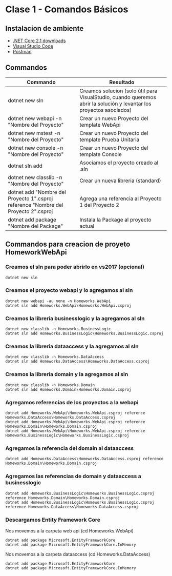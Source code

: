# Clase 1 - Comandos Básicos

## Instalacion de ambiente

* [.NET Core 2.1 downloads](https://www.microsoft.com/net/download/dotnet-core/2.1)
* [Visual Studio Code](https://code.visualstudio.com/Download)
* [Postman](https://www.getpostman.com/apps)

## Commandos
Commando | Resultado
------------ | -------------
dotnet new sln| Creamos solucion (solo útil para VisualStudio, cuando queremos abrir la solución y levantar los proyectos asociados)
dotnet new webapi -n "Nombre del Proyecto"| Crear un nuevo Proyecto del template WebApi
dotnet new mstest -n "Nombre del Proyecto"| Crear un nuevo Proyecto del template Prueba Unitaria
dotnet new console -n "Nombre del Proyecto"| Crear un nuevo Proyecto del template Console
dotnet sln add | Asociamos el proyecto creado al .sln
dotnet new classlib -n "Nombre del Proyecto"| Crear un nueva libreria (standard)
dotnet add "Nombre del Proyecto 1".csproj reference "Nombre del Proyecto 2".csproj| Agrega una referencia al Proyecto 1 del Proyecto 2
dotnet add package "Nombre del Package" | Instala la Package al proyecto actual

## Commandos para creacion de proyeto HomeworkWebApi

### Creamos el sln para poder abrirlo en vs2017 (opcional)
```
dotnet new sln
```

### Creamos el proyecto webapi y lo agregamos al sln
```
dotnet new webapi -au none -n Homeworks.WebApi
dotnet sln add Homeworks.WebApi\Homeworks.WebApi.csproj
```

### Creamos la libreria businesslogic y la agregamos al sln
```
dotnet new classlib -n Homeworks.BusinessLogic
dotnet sln add Homeworks.BusinessLogic\Homeworks.BusinessLogic.csproj
```

### Creamos la libreria dataaccess y la agregamos al sln
```
dotnet new classlib -n Homeworks.DataAccess
dotnet sln add Homeworks.DataAccess\Homeworks.DataAccess.csproj
```

### Creamos la libreria domain y la agregamos al sln
```
dotnet new classlib -n Homeworks.Domain
dotnet sln add Homeworks.Domain\Homeworks.Domain.csproj
```

### Agregamos referencias de los proyectos a la webapi
```
dotnet add Homeworks.WebApi\Homeworks.WebApi.csproj reference Homeworks.DataAccess\Homeworks.DataAccess.csproj
dotnet add Homeworks.WebApi\Homeworks.WebApi.csproj reference Homeworks.Domain\Homeworks.Domain.csproj
dotnet add Homeworks.WebApi\Homeworks.WebApi.csproj reference Homeworks.BusinessLogic\Homeworks.BusinessLogic.csproj
```

### Agregamos la referencia del domain al dataaccess
```
dotnet add Homeworks.DataAccess\Homeworks.DataAccess.csproj reference Homeworks.Domain\Homeworks.Domain.csproj
```

### Agregamos las referencias de domain y dataaccess a businesslogic
```
dotnet add Homeworks.BusinessLogic\Homeworks.BusinessLogic.csproj reference Homeworks.Domain\Homeworks.Domain.csproj
dotnet add Homeworks.BusinessLogic\Homeworks.BusinessLogic.csproj reference Homeworks.DataAccess\Homeworks.DataAccess.csproj
```

### Descargamos Entity Framework Core
Nos movemos a la carpeta web api (cd Homeworks.WebApi)
```
dotnet add package Microsoft.EntityFrameworkCore
dotnet add package Microsoft.EntityFrameworkCore.InMemory
```
Nos movemos a la carpeta dataaccess (cd Homeworks.DataAccess)
```
dotnet add package Microsoft.EntityFrameworkCore
dotnet add package Microsoft.EntityFrameworkCore.InMemory
```
